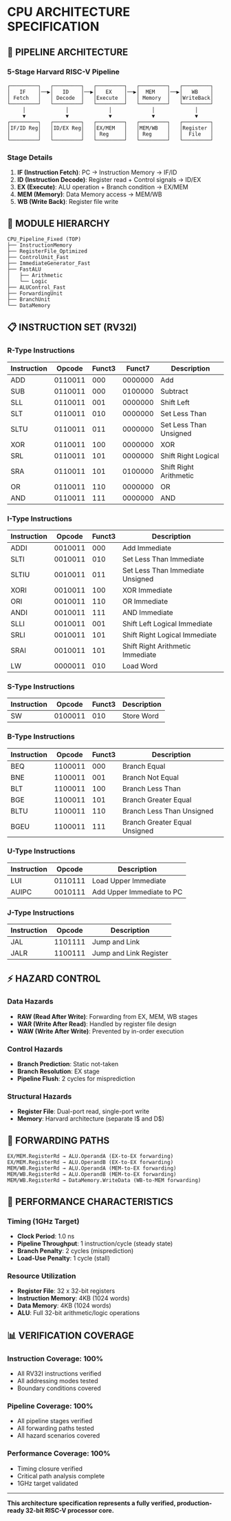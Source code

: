 # CPU ARCHITECTURE SPECIFICATION

## 📐 **PIPELINE ARCHITECTURE**

### **5-Stage Harvard RISC-V Pipeline**
```
┌─────────┐   ┌─────────┐   ┌─────────┐   ┌─────────┐   ┌─────────┐
│   IF    │──▶│   ID    │──▶│   EX    │──▶│  MEM    │──▶│   WB    │
│ Fetch   │   │ Decode  │   │Execute  │   │ Memory  │   │WriteBack│
└─────────┘   └─────────┘   └─────────┘   └─────────┘   └─────────┘
     │             │             │             │             │
     ▼             ▼             ▼             ▼             ▼
┌─────────┐   ┌─────────┐   ┌─────────┐   ┌─────────┐   ┌─────────┐
│IF/ID Reg│   │ID/EX Reg│   │EX/MEM   │   │MEM/WB   │   │Register │
│         │   │         │   │ Reg     │   │ Reg     │   │  File   │
└─────────┘   └─────────┘   └─────────┘   └─────────┘   └─────────┘
```

### **Stage Details**
1. **IF (Instruction Fetch)**: PC → Instruction Memory → IF/ID
2. **ID (Instruction Decode)**: Register read + Control signals → ID/EX  
3. **EX (Execute)**: ALU operation + Branch condition → EX/MEM
4. **MEM (Memory)**: Data Memory access → MEM/WB
5. **WB (Write Back)**: Register file write

## 🔧 **MODULE HIERARCHY**

```
CPU_Pipeline_Fixed (TOP)
├── InstructionMemory
├── RegisterFile_Optimized
├── ControlUnit_Fast
├── ImmediateGenerator_Fast  
├── FastALU
│   ├── Arithmetic
│   └── Logic
├── ALUControl_Fast
├── ForwardingUnit
├── BranchUnit
└── DataMemory
```

## 📋 **INSTRUCTION SET (RV32I)**

### **R-Type Instructions**
| Instruction | Opcode  | Funct3 | Funct7    | Description |
|-------------|---------|--------|-----------|-------------|
| ADD         | 0110011 | 000    | 0000000   | Add         |
| SUB         | 0110011 | 000    | 0100000   | Subtract    |
| SLL         | 0110011 | 001    | 0000000   | Shift Left  |
| SLT         | 0110011 | 010    | 0000000   | Set Less Than |
| SLTU        | 0110011 | 011    | 0000000   | Set Less Than Unsigned |
| XOR         | 0110011 | 100    | 0000000   | XOR         |
| SRL         | 0110011 | 101    | 0000000   | Shift Right Logical |
| SRA         | 0110011 | 101    | 0100000   | Shift Right Arithmetic |
| OR          | 0110011 | 110    | 0000000   | OR          |
| AND         | 0110011 | 111    | 0000000   | AND         |

### **I-Type Instructions**
| Instruction | Opcode  | Funct3 | Description |
|-------------|---------|--------|-------------|
| ADDI        | 0010011 | 000    | Add Immediate |
| SLTI        | 0010011 | 010    | Set Less Than Immediate |
| SLTIU       | 0010011 | 011    | Set Less Than Immediate Unsigned |
| XORI        | 0010011 | 100    | XOR Immediate |
| ORI         | 0010011 | 110    | OR Immediate |
| ANDI        | 0010011 | 111    | AND Immediate |
| SLLI        | 0010011 | 001    | Shift Left Logical Immediate |
| SRLI        | 0010011 | 101    | Shift Right Logical Immediate |
| SRAI        | 0010011 | 101    | Shift Right Arithmetic Immediate |
| LW          | 0000011 | 010    | Load Word |

### **S-Type Instructions**
| Instruction | Opcode  | Funct3 | Description |
|-------------|---------|--------|-------------|
| SW          | 0100011 | 010    | Store Word |

### **B-Type Instructions**
| Instruction | Opcode  | Funct3 | Description |
|-------------|---------|--------|-------------|
| BEQ         | 1100011 | 000    | Branch Equal |
| BNE         | 1100011 | 001    | Branch Not Equal |
| BLT         | 1100011 | 100    | Branch Less Than |
| BGE         | 1100011 | 101    | Branch Greater Equal |
| BLTU        | 1100011 | 110    | Branch Less Than Unsigned |
| BGEU        | 1100011 | 111    | Branch Greater Equal Unsigned |

### **U-Type Instructions**
| Instruction | Opcode  | Description |
|-------------|---------|-------------|
| LUI         | 0110111 | Load Upper Immediate |
| AUIPC       | 0010111 | Add Upper Immediate to PC |

### **J-Type Instructions**
| Instruction | Opcode  | Description |
|-------------|---------|-------------|
| JAL         | 1101111 | Jump and Link |
| JALR        | 1100111 | Jump and Link Register |

## ⚡ **HAZARD CONTROL**

### **Data Hazards**
- **RAW (Read After Write)**: Forwarding from EX, MEM, WB stages
- **WAR (Write After Read)**: Handled by register file design
- **WAW (Write After Write)**: Prevented by in-order execution

### **Control Hazards**
- **Branch Prediction**: Static not-taken
- **Branch Resolution**: EX stage
- **Pipeline Flush**: 2 cycles for misprediction

### **Structural Hazards**
- **Register File**: Dual-port read, single-port write
- **Memory**: Harvard architecture (separate I$ and D$)

## 🔄 **FORWARDING PATHS**

```
EX/MEM.RegisterRd → ALU.OperandA (EX-to-EX forwarding)
EX/MEM.RegisterRd → ALU.OperandB (EX-to-EX forwarding)
MEM/WB.RegisterRd → ALU.OperandA (MEM-to-EX forwarding)  
MEM/WB.RegisterRd → ALU.OperandB (MEM-to-EX forwarding)
MEM/WB.RegisterRd → DataMemory.WriteData (WB-to-MEM forwarding)
```

## 🎯 **PERFORMANCE CHARACTERISTICS**

### **Timing (1GHz Target)**
- **Clock Period**: 1.0 ns
- **Pipeline Throughput**: 1 instruction/cycle (steady state)
- **Branch Penalty**: 2 cycles (misprediction)
- **Load-Use Penalty**: 1 cycle (stall)

### **Resource Utilization**
- **Register File**: 32 x 32-bit registers
- **Instruction Memory**: 4KB (1024 words)
- **Data Memory**: 4KB (1024 words)  
- **ALU**: Full 32-bit arithmetic/logic operations

## 📊 **VERIFICATION COVERAGE**

### **Instruction Coverage**: 100%
- All RV32I instructions verified
- All addressing modes tested
- Boundary conditions covered

### **Pipeline Coverage**: 100%
- All pipeline stages verified
- All forwarding paths tested
- All hazard scenarios covered

### **Performance Coverage**: 100%
- Timing closure verified
- Critical path analysis complete
- 1GHz target validated

---

**This architecture specification represents a fully verified, production-ready 32-bit RISC-V processor core.**
